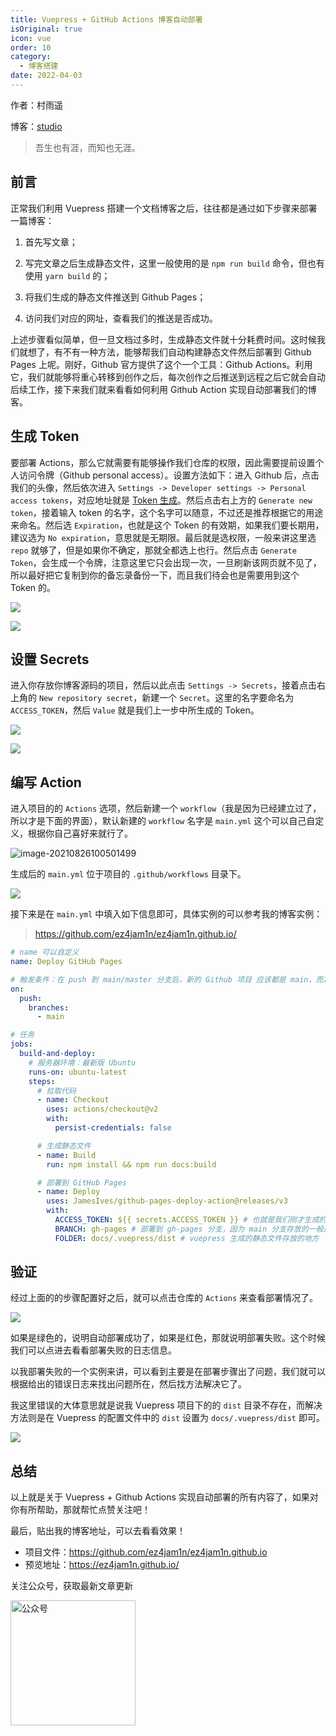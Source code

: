 ```yaml
---
title: Vuepress + GitHub Actions 博客自动部署
isOriginal: true
icon: vue
order: 10
category:
  - 博客搭建
date: 2022-04-03
---
```


作者：村雨遥

博客：[studio](https://ez4jam1n.github.io/studio)

> 吾生也有涯，而知也无涯。

## 前言

正常我们利用 Vuepress 搭建一个文档博客之后，往往都是通过如下步骤来部署一篇博客：

1.  首先写文章；
2.  写完文章之后生成静态文件，这里一般使用的是 `npm run build` 命令，但也有使用 `yarn build` 的；

3.  将我们生成的静态文件推送到 Github Pages；
4.  访问我们对应的网址，查看我们的推送是否成功。

上述步骤看似简单，但一旦文档过多时，生成静态文件就十分耗费时间。这时候我们就想了，有不有一种方法，能够帮我们自动构建静态文件然后部署到 Github Pages 上呢。刚好，Github 官方提供了这个一个工具：Github Actions。利用它，我们就能够将重心转移到创作之后，每次创作之后推送到远程之后它就会自动后续工作，接下来我们就来看看如何利用 Github Action 实现自动部署我们的博客。

## 生成 Token

要部署 Actions，那么它就需要有能够操作我们仓库的权限，因此需要提前设置个人访问令牌（Github personal access）。设置方法如下：进入 Github 后，点击我们的头像，然后依次进入 `Settings -> Developer settings -> Personal access tokens`，对应地址就是 [Token 生成](https://github.com/settings/tokens)。然后点击右上方的 `Generate new token`，接着输入 token 的名字，这个名字可以随意，不过还是推荐根据它的用途来命名。然后选 `Expiration`，也就是这个 Token 的有效期，如果我们要长期用，建议选为 `No expiration`，意思就是无期限。最后就是选权限，一般来讲这里选 `repo` 就够了，但是如果你不确定，那就全都选上也行。然后点击 `Generate Token`，会生成一个令牌，注意这里它只会出现一次，一旦刷新该网页就不见了，所以最好把它复制到你的备忘录备份一下，而且我们待会也是需要用到这个 Token 的。

![](./assets/20220403-vuepress-github-action/github-token.png)

![](./assets/20220403-vuepress-github-action/personal-token.png)

## 设置 Secrets

进入你存放你博客源码的项目，然后以此点击 `Settings -> Secrets`，接着点击右上角的 `New repository secret`，新建一个 `Secret`。这里的名字要命名为 `ACCESS_TOKEN`，然后 `Value` 就是我们上一步中所生成的 Token。

![](./assets/20220403-vuepress-github-action/secrets.png)

![](./assets/20220403-vuepress-github-action/access-token.png)

## 编写 Action

进入项目的的 `Actions` 选项，然后新建一个 `workflow`（我是因为已经建立过了，所以才是下面的界面），默认新建的 `workflow` 名字是 `main.yml` 这个可以自己自定义，根据你自己喜好来就行了。

![image-20210826100501499](./assets/20220403-vuepress-github-action/workflow.png)

生成后的 `main.yml` 位于项目的 `.github/workflows` 目录下。

![](./assets/20220403-vuepress-github-action/main-yml.png)

接下来是在 `main.yml` 中填入如下信息即可，具体实例的可以参考我的博客实例：

> https://github.com/ez4jam1n/ez4jam1n.github.io/

```yml
# name 可以自定义
name: Deploy GitHub Pages

# 触发条件：在 push 到 main/master 分支后，新的 Github 项目 应该都是 main，而之前的项目一般都是 master
on:
  push:
    branches:
      - main

# 任务
jobs:
  build-and-deploy:
    # 服务器环境：最新版 Ubuntu
    runs-on: ubuntu-latest
    steps:
      # 拉取代码
      - name: Checkout
        uses: actions/checkout@v2
        with:
          persist-credentials: false

      # 生成静态文件
      - name: Build
        run: npm install && npm run docs:build

      # 部署到 GitHub Pages
      - name: Deploy
        uses: JamesIves/github-pages-deploy-action@releases/v3
        with:
          ACCESS_TOKEN: ${{ secrets.ACCESS_TOKEN }} # 也就是我们刚才生成的 secret
          BRANCH: gh-pages # 部署到 gh-pages 分支，因为 main 分支存放的一般是源码，而 gh-pages 分支则用来存放生成的静态文件
          FOLDER: docs/.vuepress/dist # vuepress 生成的静态文件存放的地方
```

## 验证

经过上面的的步骤配置好之后，就可以点击仓库的 `Actions` 来查看部署情况了。

![](./assets/20220403-vuepress-github-action/verify.png)

如果是绿色的，说明自动部署成功了，如果是红色，那就说明部署失败。这个时候我们可以点进去看看部署失败的日志信息。

以我部署失败的一个实例来讲，可以看到主要是在部署步骤出了问题，我们就可以根据给出的错误日志来找出问题所在，然后找方法解决它了。

我这里错误的大体意思就是说我 Vuepress 项目下的的 `dist` 目录不存在，而解决方法则是在 Vuepress 的配置文件中的 `dist` 设置为 `docs/.vuepress/dist` 即可。

![](./assets/20220403-vuepress-github-action/error.png)

## 总结

以上就是关于 Vuepress + Github Actions 实现自动部署的所有内容了，如果对你有所帮助，那就帮忙点赞关注吧！

最后，贴出我的博客地址，可以去看看效果！

- 项目文件：https://github.com/ez4jam1n/ez4jam1n.github.io
- 预览地址：https://ez4jam1n.github.io/

关注公众号，获取最新文章更新

<img src="https://github.com/ez4jam1n/ez4jam1n/blob/main/imgs/wepublic.gif" width="200" alt="公众号" />